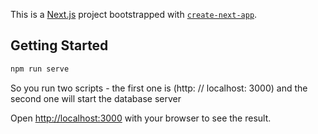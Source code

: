 This is a [Next.js](https://nextjs.org/) project bootstrapped with [`create-next-app`](https://github.com/vercel/next.js/tree/canary/packages/create-next-app).

## Getting Started


```bash
npm run serve 

```

So you run two scripts - the first one is (http: // localhost: 3000) and the second one will start the database server


Open [http://localhost:3000](http://localhost:3000) with your browser to see the result.

